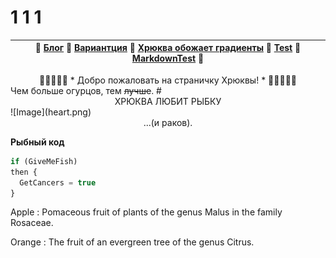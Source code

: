 # 1 1 1 

| 🥒 [Блог](/blog/) 🥒 [Вариантция](index1.html) 🥒 [Хрюква обожает градиенты](/Gradient.html) 🥒 [Test](/github-slideshow) 🥒 [MarkdownTest](/1) 🥒 |
| --- |
<center>🥒🥒🥒🥒🥒 * Добро пожаловать на страничку Хрюквы! * 🥒🥒🥒🥒🥒</center>
Чем больше огурцов,  
тем <del>лучше</del>.
# <center>ХРЮКВА ЛЮБИТ РЫБКУ</center>
![Image](heart.png)
<center>...(и раков).</center>

**Рыбный код**

```Javascript 
if (GiveMeFish)
then {
  GetCancers = true
}
```

Apple
:   Pomaceous fruit of plants of the genus Malus in 
    the family Rosaceae.

Orange
:   The fruit of an evergreen tree of the genus Citrus.